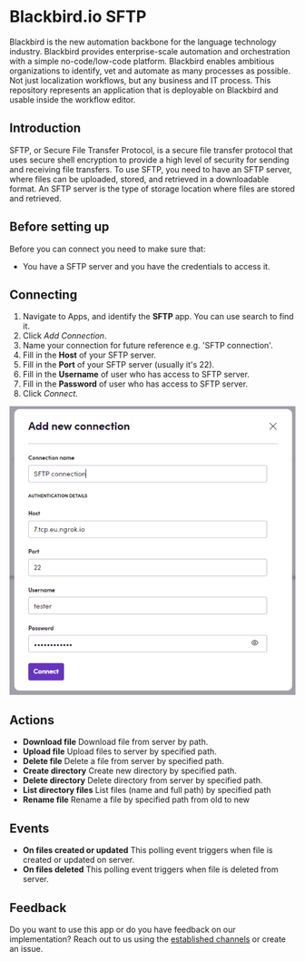 # Blackbird.io SFTP

Blackbird is the new automation backbone for the language technology industry. Blackbird provides enterprise-scale automation and orchestration with a simple no-code/low-code platform. Blackbird enables ambitious organizations to identify, vet and automate as many processes as possible. Not just localization workflows, but any business and IT process. This repository represents an application that is deployable on Blackbird and usable inside the workflow editor.

## Introduction
SFTP, or Secure File Transfer Protocol, is a secure file transfer protocol that uses secure shell encryption to provide a high level of security for sending and receiving file transfers.
To use SFTP, you need to have an SFTP server, where files can be uploaded, stored, and retrieved in a downloadable format. An SFTP server is the type of storage location where files are stored and retrieved.

## Before setting up

Before you can connect you need to make sure that:

- You have a SFTP server and you have the credentials to access it.

## Connecting

1. Navigate to Apps, and identify the **SFTP** app. You can use search to find it.
2. Click _Add Connection_.
3. Name your connection for future reference e.g. 'SFTP connection'.
4. Fill in the **Host** of your SFTP server.
5. Fill in the **Port** of your SFTP server (usually it's 22).
6. Fill in the **Username** of user who has access to SFTP server.
7. Fill in the **Password** of user who has access to SFTP server.
8. Click _Connect_.

![connection](image/README/connection.png)

## Actions

- **Download file** Download file from server by path.
- **Upload file** Upload files to server by specified path.
- **Delete file** Delete a file from server by specified path.
- **Create directory** Create new directory by specified path.
- **Delete directory** Delete directory from server by specified path.
- **List directory files** List files (name and full path) by specified path
- **Rename file** Rename a file by specified path from old to new

## Events

- **On files created or updated** This polling event triggers when file is created or updated on server.
- **On files deleted** This polling event triggers when file is deleted from server.

## Feedback

Do you want to use this app or do you have feedback on our implementation? Reach out to us using the [established channels](https://www.blackbird.io/) or create an issue.

<!-- end docs -->
